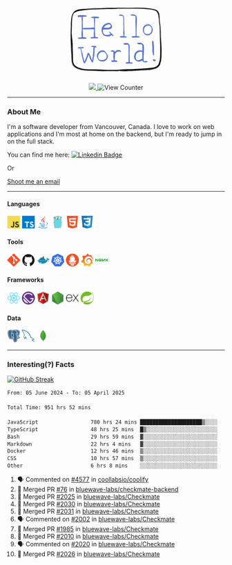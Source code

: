 <div align="center">
    <img src="./img/hello_world.webp" height="200px" width="">
    <div>
        <a href="https://www.linkedin.com/in/ajhollid">
            <img src="https://img.shields.io/badge/LinkedIn-blue"/>
        </a>
        <img src="https://komarev.com/ghpvc/?username=ajhollid&color=yellow" alt="View Counter">
    </div>
</div>

---

### About Me

I'm a software developer from Vancouver, Canada. I love to work on web applications and I'm most at home on the backend, but I'm ready to jump in on the full stack.

You can find me here: [![Linkedin Badge](https://img.shields.io/badge/-ajhollid-blue?style=flat&logo=Linkedin&logoColor=white)](https://www.linkedin.com/in/ajhollid)

Or

[Shoot me an email](mailto:ajhollid@gmail.com)

---

#### Languages

<div>
    <img src="./img/devicons/javascript-original.svg" width=30 height=30 alt="JavaScript">
    <img src="/img/devicons/typescript-original.svg" width=30 height=30 alt="TypeScript">
    <img src="./img/devicons/java-original.svg" width=30 height=30 alt="Java">
    <img src="./img/devicons/go-original.svg" width=30 height=30 alt="Golang">
    <img src="./img/devicons/html5-original.svg" width=30 height=30 alt="HTML 5">
    <img src="./img/devicons/css3-original.svg" width=30 height=30 alt="CSS 3">
</div>

#### Tools

<div>
    <img src="./img/devicons/git-original.svg" width=30 height=30 alt="Git">
    <img src="./img/devicons/github-original.svg" width=30 height=30 alt="Github">
    <img src="./img/devicons/docker-original.svg" width=30 
    height=30 alt="Docker">
    <img src="./img/devicons/kubernetes-original.svg" width=30 height=30 alt="K8">
    <img src="./img/devicons/prometheus-original.svg" width=30 height=30 alt="Prometheus">
    <img src="./img/devicons/grafana-original.svg" width=30 height=30 alt="Grafana">
    <img src="./img/devicons/nginx-original.svg" width=30 height=30 alt="Nginx">
</div>

#### Frameworks

<div>
    <img src="./img/devicons/react-original.svg" width=30 height=30 alt="React">
    <img src="./img/devicons/gatsby-original.svg" width=30 height=30 alt="Gatsby">
    <img src="./img/devicons/angularjs-original.svg" width=30 height=30 alt="AngularJS">
    <img src="./img/devicons/nodejs-original.svg" width=30 height=30 alt="NodeJS">
    <img src="./img/devicons/express-original.svg" width=30 height=30 alt="Express">
    <img src="./img/devicons/spring-original.svg" width=30 height=30 alt="Spring">
</div>

#### Data

<div>
    <img src="./img/devicons/postgresql-original.svg" width=30 height=30 alt="Postgresql">
    <img src="./img/devicons/mysql-original.svg" width=30 height=30 alt="Mysql">
    <img src="./img/devicons/mongodb-original.svg" width=30 height=30 alt="MongoDB">
</div>

---

### Interesting(?) Facts

[![GitHub Streak](http://github-readme-streak-stats.herokuapp.com?user=ajhollid)](https://git.io/streak-stats)

 <!--START_SECTION:waka-->

```txt
From: 05 June 2024 - To: 05 April 2025

Total Time: 951 hrs 52 mins

JavaScript                 780 hrs 24 mins ████████████████████▒░░░░   81.46 %
TypeScript                 48 hrs 25 mins  █▒░░░░░░░░░░░░░░░░░░░░░░░   05.06 %
Bash                       29 hrs 59 mins  ▓░░░░░░░░░░░░░░░░░░░░░░░░   03.13 %
Markdown                   22 hrs 4 mins   ▓░░░░░░░░░░░░░░░░░░░░░░░░   02.30 %
Docker                     12 hrs 46 mins  ▒░░░░░░░░░░░░░░░░░░░░░░░░   01.33 %
CSS                        10 hrs 57 mins  ▒░░░░░░░░░░░░░░░░░░░░░░░░   01.14 %
Other                      6 hrs 8 mins    ░░░░░░░░░░░░░░░░░░░░░░░░░   00.64 %
```

<!--END_SECTION:waka-->


<!--START_SECTION:activity-->
1. 🗣 Commented on [#4577](https://github.com/coollabsio/coolify/issues/4577#issuecomment-2781149061) in [coollabsio/coolify](https://github.com/coollabsio/coolify)
2. 🎉 Merged PR [#76](https://github.com/bluewave-labs/checkmate-backend/pull/76) in [bluewave-labs/checkmate-backend](https://github.com/bluewave-labs/checkmate-backend)
3. 🎉 Merged PR [#2025](https://github.com/bluewave-labs/Checkmate/pull/2025) in [bluewave-labs/Checkmate](https://github.com/bluewave-labs/Checkmate)
4. 🎉 Merged PR [#2030](https://github.com/bluewave-labs/Checkmate/pull/2030) in [bluewave-labs/Checkmate](https://github.com/bluewave-labs/Checkmate)
5. 🎉 Merged PR [#2031](https://github.com/bluewave-labs/Checkmate/pull/2031) in [bluewave-labs/Checkmate](https://github.com/bluewave-labs/Checkmate)
6. 🗣 Commented on [#2002](https://github.com/bluewave-labs/Checkmate/issues/2002#issuecomment-2776952344) in [bluewave-labs/Checkmate](https://github.com/bluewave-labs/Checkmate)
7. 🎉 Merged PR [#1985](https://github.com/bluewave-labs/Checkmate/pull/1985) in [bluewave-labs/Checkmate](https://github.com/bluewave-labs/Checkmate)
8. 🎉 Merged PR [#2010](https://github.com/bluewave-labs/Checkmate/pull/2010) in [bluewave-labs/Checkmate](https://github.com/bluewave-labs/Checkmate)
9. 🗣 Commented on [#2020](https://github.com/bluewave-labs/Checkmate/issues/2020#issuecomment-2776372804) in [bluewave-labs/Checkmate](https://github.com/bluewave-labs/Checkmate)
10. 🎉 Merged PR [#2026](https://github.com/bluewave-labs/Checkmate/pull/2026) in [bluewave-labs/Checkmate](https://github.com/bluewave-labs/Checkmate)
<!--END_SECTION:activity-->
